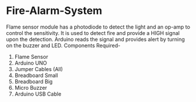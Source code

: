 # Fire-Alarm-System
Flame sensor module has a photodiode to detect the light and an op-amp to control the sensitivity. It is used to detect fire and provide a HIGH signal upon the detection. Arduino reads the signal and provides alert by turning on the buzzer and LED.
Components Required-
1. Flame Sensor 
2. Arduino UNO 
3. Jumper Cables (All) 
4. Breadboard Small 
5. Breadboard Big
6. Micro Buzzer 
7. Arduino USB Cable
